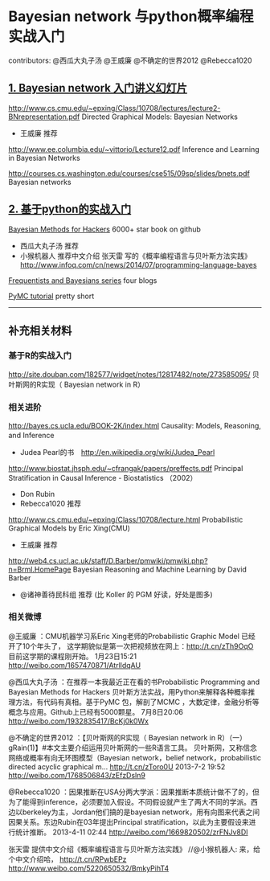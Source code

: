 # Bayesian network 与python概率编程实战入门
contributors: @西瓜大丸子汤 @王威廉 @不确定的世界2012 @Rebecca1020


##  [1. Bayesian network 入门讲义幻灯片](http://bigdata.memect.com/?tag=hao71)

http://www.cs.cmu.edu/~epxing/Class/10708/lectures/lecture2-BNrepresentation.pdf Directed Graphical Models: Bayesian Networks
* 王威廉 推荐

http://www.ee.columbia.edu/~vittorio/Lecture12.pdf Inference and Learning in Bayesian Networks 

http://courses.cs.washington.edu/courses/cse515/09sp/slides/bnets.pdf Bayesian networks


## [2. 基于python的实战入门](http://python.memect.com/?tag=hao71)

[Bayesian Methods for Hackers](http://python.memect.com/?p=6737)  6000+ star book on github
* 西瓜大丸子汤 推荐
* 小猴机器人 推荐中文介绍 张天雷 写的《概率编程语言与贝叶斯方法实践》 http://www.infoq.com/cn/news/2014/07/programming-language-bayes


[Frequentists and Bayesians series](http://python.memect.com/?tag=fb-series)  four blogs

[PyMC tutorial](http://python.memect.com/?p=8536)  pretty short


----

## 补充相关材料
### 基于R的实战入门

http://site.douban.com/182577/widget/notes/12817482/note/273585095/ 贝叶斯网的R实现（ Bayesian network in R）


### 相关进阶
http://bayes.cs.ucla.edu/BOOK-2K/index.html Causality: Models, Reasoning, and Inference　
* Judea Pearl的书　http://en.wikipedia.org/wiki/Judea_Pearl

http://www.biostat.jhsph.edu/~cfrangak/papers/preffects.pdf Principal Stratification in Causal Inference - Biostatistics （2002）
* Don Rubin
* Rebecca1020 推荐

http://www.cs.cmu.edu/~epxing/Class/10708/lecture.html Probabilistic Graphical Models by Eric Xing(CMU) 
* 王威廉 推荐


http://web4.cs.ucl.ac.uk/staff/D.Barber/pmwiki/pmwiki.php?n=Brml.HomePage Bayesian Reasoning and Machine Learning by David Barber
* @诸神善待民科组  推荐 (比 Koller 的 PGM 好读，好处是图多)

### 相关微博

@王威廉 ：CMU机器学习系Eric Xing老师的Probabilistic Graphic Model 已经开了10个年头了， 这学期貌似是第一次把视频放在网上：http://t.cn/zTh9OqO 目前这学期的课程刚开始。
1月23日15:21
http://weibo.com/1657470871/AtrlldqAU

@西瓜大丸子汤 ：在推荐一本我最近正在看的书Probabilistic Programming and Bayesian Methods for Hackers 贝叶斯方法实战，用Python来解释各种概率推理方法，有代码有真相。基于PyMC 包，解剖了MCMC ，大数定律，金融分析等概念与应用。Github上已经有5000颗星。
7月8日20:06
http://weibo.com/1932835417/BcKj0k0Wx



@不确定的世界2012 ：【贝叶斯网的R实现（ Bayesian network in R）（一）gRain(1)】#本文主要介绍运用贝叶斯网的一些R语言工具。 贝叶斯网，又称信念网络或概率有向无环图模型（Bayesian network，belief network，probabilistic directed acyclic graphical m... http://t.cn/zToro0U
2013-7-2 19:52
http://weibo.com/1768506843/zEfzDsln9




@Rebecca1020 ：因果推断在USA分两大学派：因果推断本质统计做不了的，但为了能得到inference，必须要加入假设。不同假设就产生了两大不同的学派。西边以berkeley为主，Jordan他们搞的是bayesian network，用有向图来代表之间因果关系。东边Rubin在03年提出Principal stratification，以此为主要假设来进行统计推断。
2013-4-11 02:44
http://weibo.com/1669820502/zrFNJv8DI

张天雷 提供中文介绍《概率编程语言与贝叶斯方法实践》 //@小猴机器人: 来，给个中文介绍哈， http://t.cn/RPwbEPz
http://www.weibo.com/5220650532/BmkyPihT4
